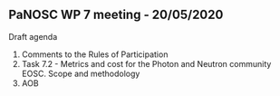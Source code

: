 PaNOSC WP 7 meeting - 20/05/2020
--------------------------------

Draft agenda

1.	Comments to the Rules of Participation
2.	Task 7.2 - Metrics and cost for the Photon and Neutron community EOSC. Scope and methodology 
3.	AOB
